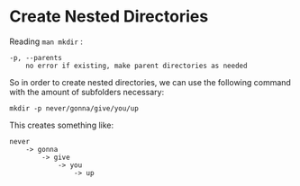 # Create Nested Directories

Reading `man mkdir` :
```
-p, --parents
    no error if existing, make parent directories as needed
```

So in order to create nested directories, we can use the following command with the amount of subfolders necessary:

`mkdir -p never/gonna/give/you/up`

This creates something like:

```
never
    -> gonna
        -> give
            -> you
                -> up
```